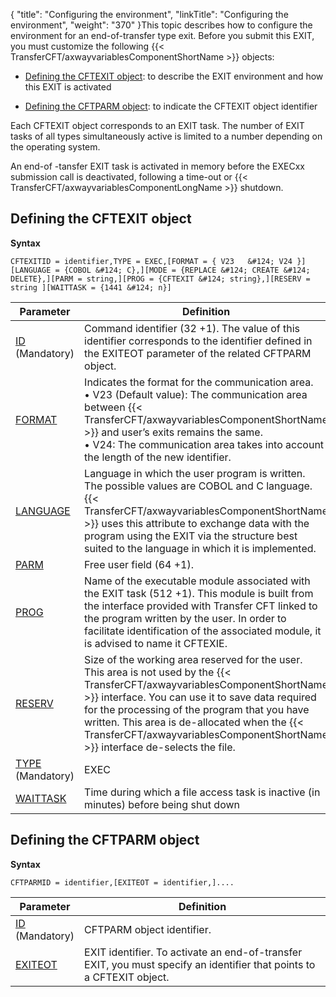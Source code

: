 {
    "title": "Configuring  the environment",
    "linkTitle": "Configuring the environment",
    "weight": "370"
}This topic describes how to configure the environment for an end-of-transfer
type exit. Before you submit this EXIT, you must customize the following
{{< TransferCFT/axwayvariablesComponentShortName  >}} objects:

- [Defining
    the CFTEXIT object](#Defining_the_CFTEXIT_object): to describe the EXIT environment and how this
    EXIT is activated

<!-- -->

- [Defining
    the CFTPARM object](#Defining_the_CFTPARM_object): to indicate the CFTEXIT object identifier

Each CFTEXIT object corresponds to an EXIT task. The number of EXIT
tasks of all types simultaneously active is limited to a number depending
on the operating system.

An end-of -tansfer EXIT task is activated in memory before the EXECxx
submission call is deactivated, following a time-out or {{< TransferCFT/axwayvariablesComponentLongName  >}} shutdown.

<span id="Defining_the_CFTEXIT_object"></span>

Defining the CFTEXIT object
---------------------------

****Syntax****

`CFTEXITID = identifier,TYPE = EXEC,[FORMAT = { V23   &#124; V24 }][LANGUAGE = {COBOL &#124; C},][MODE = {REPLACE &#124; CREATE &#124; DELETE},][PARM = string,][PROG = {CFTEXIT &#124; string},][RESERV = string ][WAITTASK = {1441 &#124; n}]`


| Parameter | Definition |
| --- | --- |
| [ID](../../../../c_intro_userinterfaces/command_summary/parameter_intro/id) <br/> (Mandatory) | Command identifier (32 +1). The value of this identifier corresponds to the identifier defined in the EXITEOT parameter of the related CFTPARM object. |
| [FORMAT](../../../../c_intro_userinterfaces/command_summary/parameter_intro/format) | Indicates the format for the communication area.<br/> • V23 (Default value): The communication area between {{< TransferCFT/axwayvariablesComponentShortName  >}} and user’s exits remains the same.<br/> • V24: The communication area takes into account the length of the new identifier. |
| [LANGUAGE](../../../../c_intro_userinterfaces/command_summary/parameter_intro/language) | Language in which the user program is written.<br/> The possible values are COBOL and C language.<br/> {{< TransferCFT/axwayvariablesComponentShortName  >}} uses this attribute to exchange data with the program using the EXIT via the structure best suited to the language in which it is implemented. |
| [PARM](../../../../c_intro_userinterfaces/command_summary/parameter_intro/parm)  | Free user field (64 +1). |
| [PROG](../../../../c_intro_userinterfaces/command_summary/parameter_intro/prog)  | Name of the executable module associated with the EXIT task (512 +1). This module is built from the interface provided with Transfer CFT linked to the program written by the user. In order to facilitate identification of the associated module, it is advised to name it CFTEXIE. |
| [RESERV](../../../../c_intro_userinterfaces/command_summary/parameter_intro/reserv)  | Size of the working area reserved for the user.<br/> This area is not used by the {{< TransferCFT/axwayvariablesComponentShortName  >}} interface. You can use it to save data required for the processing of the program that you have written. This area is de-allocated when the {{< TransferCFT/axwayvariablesComponentShortName  >}} interface de-selects the file. |
| [TYPE](../../../../c_intro_userinterfaces/command_summary/parameter_intro/type) <br/> (Mandatory) | EXEC |
| [WAITTASK](../../../../c_intro_userinterfaces/command_summary/parameter_intro/waittask)  | Time during which a file access task is inactive (in minutes) before being shut down |


<span id="Defining_the_CFTPARM_object"></span>

Defining the CFTPARM object
---------------------------

****Syntax****

`CFTPARMID = identifier,[EXITEOT = identifier,]....`


| Parameter | Definition |
| --- | --- |
| [ID](../../../../c_intro_userinterfaces/command_summary/parameter_intro/id)<br/> (Mandatory) | CFTPARM object identifier. |
| [EXITEOT](../../../../c_intro_userinterfaces/command_summary/parameter_intro/exiteot)  | EXIT identifier. To activate an end-of-transfer EXIT, you must specify an identifier that points to a CFTEXIT object. |


